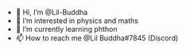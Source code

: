 - 👋 Hi, I’m @Lil-Buddha
- 👀 I’m interested in physics and maths
- 🌱 I’m currently learning phthon
- 📫 How to reach me @Lil Buddha#7845 (Discord)


